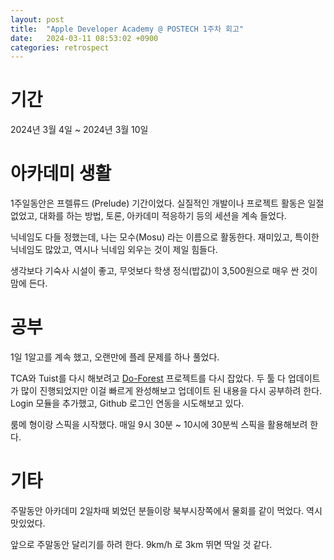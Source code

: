 ```yaml
---
layout: post
title:  "Apple Developer Academy @ POSTECH 1주차 회고"
date:   2024-03-11 08:53:02 +0900
categories: retrospect
---
```


# 기간
2024년 3월 4일 ~ 2024년 3월 10일

# 아카데미 생활
1주일동안은 프렐류드 (Prelude) 기간이었다. 실질적인 개발이나 프로젝트 활동은 일절 없었고, 대화를 하는 방법, 토론, 아카데미 적응하기 등의 세션을 계속 들었다.

닉네임도 다들 정했는데, 나는 모수(Mosu) 라는 이름으로 활동한다. 재미있고, 특이한 닉네임도 많았고, 역시나 닉네임 외우는 것이 제일 힘들다.

생각보다 기숙사 시설이 좋고, 무엇보다 학생 정식(밥값)이 3,500원으로 매우 싼 것이 맘에 든다.

# 공부
1일 1알고를 계속 했고, 오랜만에 플레 문제를 하나 풀었다.

TCA와 Tuist를 다시 해보려고 [Do-Forest](https://github.com/yourssu/Do-Forest) 프로젝트를 다시 잡았다. 두 툴 다 업데이트가 많이 진행되었지만 이걸 빠르게 완성해보고 업데이트 된 내용을 다시 공부하려 한다. Login 모듈을 추가했고, Github 로그인 연동을 시도해보고 있다.

룸메 형이랑 스픽을 시작했다. 매일 9시 30분 ~ 10시에 30분씩 스픽을 활용해보려 한다.

# 기타
주말동안 아카데미 2일차때 뵈었던 분들이랑 북부시장쪽에서 물회를 같이 먹었다. 역시 맛있었다.

앞으로 주말동안 달리기를 하려 한다. 9km/h 로 3km 뛰면 딱일 것 같다.
